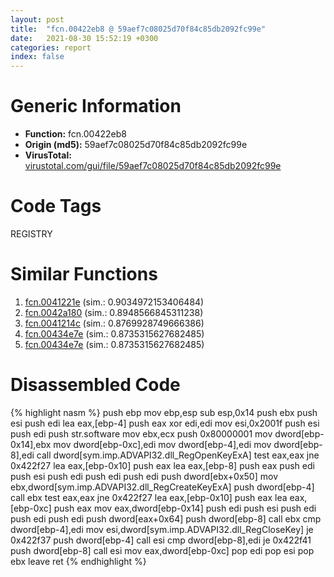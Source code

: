 ```yaml
---
layout: post
title:  "fcn.00422eb8 @ 59aef7c08025d70f84c85db2092fc99e"
date:   2021-08-30 15:52:19 +0300
categories: report
index: false
---
```


# Generic Information
- **Function:** fcn.00422eb8
- **Origin (md5):** 59aef7c08025d70f84c85db2092fc99e
- **VirusTotal:** [virustotal.com/gui/file/59aef7c08025d70f84c85db2092fc99e][virustotal_ref]

# Code Tags
<span class="tag" id="REGISTRY">REGISTRY</span>


# Similar Functions

1. [fcn.0041221e][similar_1_ref] (sim.: 0.9034972153406484)
2. [fcn.0042a180][similar_2_ref] (sim.: 0.8948566845311238)
3. [fcn.0041214c][similar_3_ref] (sim.: 0.8769928749666386)
4. [fcn.00434e7e][similar_4_ref] (sim.: 0.8735315627682485)
5. [fcn.00434e7e][similar_5_ref] (sim.: 0.8735315627682485)


# Disassembled Code

{% highlight nasm %}
push ebp
mov ebp,esp
sub esp,0x14
push ebx
push esi
push edi
lea eax,[ebp-4]
push eax
xor edi,edi
mov esi,0x2001f
push esi
push edi
push str.software
mov ebx,ecx
push 0x80000001
mov dword[ebp-0x14],ebx
mov dword[ebp-0xc],edi
mov dword[ebp-4],edi
mov dword[ebp-8],edi
call dword[sym.imp.ADVAPI32.dll_RegOpenKeyExA]
test eax,eax
jne 0x422f27
lea eax,[ebp-0x10]
push eax
lea eax,[ebp-8]
push eax
push edi
push esi
push edi
push edi
push edi
push dword[ebx+0x50]
mov ebx,dword[sym.imp.ADVAPI32.dll_RegCreateKeyExA]
push dword[ebp-4]
call ebx
test eax,eax
jne 0x422f27
lea eax,[ebp-0x10]
push eax
lea eax,[ebp-0xc]
push eax
mov eax,dword[ebp-0x14]
push edi
push esi
push edi
push edi
push edi
push dword[eax+0x64]
push dword[ebp-8]
call ebx
cmp dword[ebp-4],edi
mov esi,dword[sym.imp.ADVAPI32.dll_RegCloseKey]
je 0x422f37
push dword[ebp-4]
call esi
cmp dword[ebp-8],edi
je 0x422f41
push dword[ebp-8]
call esi
mov eax,dword[ebp-0xc]
pop edi
pop esi
pop ebx
leave 
ret 
{% endhighlight %}


[similar_1_ref]: /report/fcn.0041221e@7b00dd8f2abf54a73bfb09681334ff78
[similar_2_ref]: /report/fcn.0042a180@fac4f0be03ac37bd8be7ef737cdcee10
[similar_3_ref]: /report/fcn.0041214c@a1c6b07868a0eea8f4ee5a872aa71909
[similar_4_ref]: /report/fcn.00434e7e@44e1ffcf4e71f4505c09d520fd75f1e4
[similar_5_ref]: /report/fcn.00434e7e@8e21fa3f0489a6a256cf202e57f712bc
[virustotal_ref]: https://www.virustotal.com/gui/file/59aef7c08025d70f84c85db2092fc99e